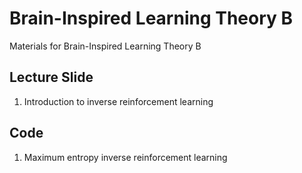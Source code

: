 # Brain-Inspired Learning Theory B
Materials for Brain-Inspired Learning Theory B

## Lecture Slide
1. Introduction to inverse reinforcement learning

## Code
1. Maximum entropy inverse reinforcement learning

